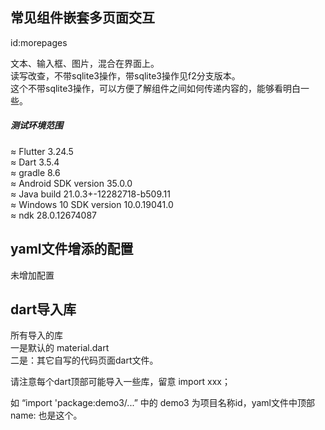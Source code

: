 

## 常见组件嵌套多页面交互
id:morepages

文本、输入框、图片，混合在界面上。<br/>
读写改查，不带sqlite3操作，带sqlite3操作见f2分支版本。<br/>
这个不带sqlite3操作，可以方便了解组件之间如何传递内容的，能够看明白一些。

##### 测试环境范围

≈ Flutter 3.24.5 <br/>
≈ Dart 3.5.4 <br/>
≈ gradle 8.6 <br/>
≈ Android SDK version 35.0.0 <br/>
≈ Java build 21.0.3+-12282718-b509.11 <br/>
≈ Windows 10 SDK version 10.0.19041.0 <br/>
≈ ndk 28.0.12674087

## yaml文件增添的配置

未增加配置

## dart导入库

所有导入的库<br/>
一是默认的 material.dart<br/>
二是：其它自写的代码页面dart文件。

请注意每个dart顶部可能导入一些库，留意 import xxx；

如 “import 'package:demo3/...” 中的 demo3 为项目名称id，yaml文件中顶部 name: 也是这个。

